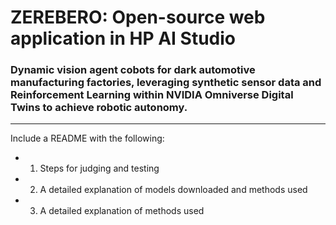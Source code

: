 # ZEREBERO: Open-source web application in HP AI Studio
### Dynamic vision agent cobots for dark automotive manufacturing factories, leveraging synthetic sensor data and Reinforcement Learning within NVIDIA Omniverse Digital Twins to achieve robotic autonomy.
--------



Include a README with the following: 

- 1. Steps for judging and testing 
- 2. A detailed explanation of models downloaded and methods used
- 3. A detailed explanation of methods used


